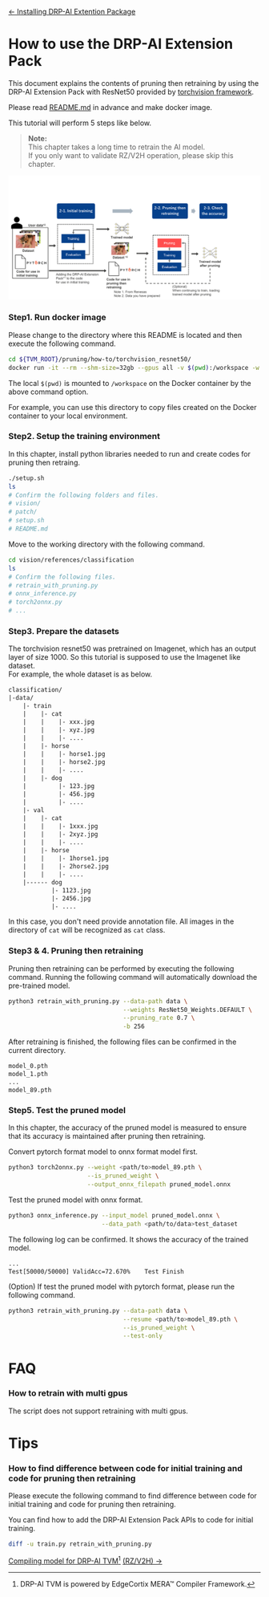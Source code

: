 [<- Installing DRP-AI Extention Package](./../../setup/README.md)
# How to use the DRP-AI Extension Pack
This document explains the contents of pruning then retraining by using the DRP-AI Extension Pack with ResNet50 provided by [torchvision framework](https://pytorch.org/vision/stable/index.html).

Please read [README.md](./../../setup/README.md) in advance and make docker image.

This tutorial will perform 5 steps like below.

> **Note:**  
> This chapter takes a long time to retrain the AI model.  
> If you only want to validate RZ/V2H operation, please skip this chapter.

<img src=./../../../img/flow-of-pruning-then-retraining.png width=600 alt="Flow of the DRP-AI Extension Pack">


### Step1. Run docker image
Please change to the directory where this README is located and then execute the following command.

```bash
cd ${TVM_ROOT}/pruning/how-to/torchvision_resnet50/
docker run -it --rm --shm-size=32gb --gpus all -v $(pwd):/workspace -w /workspace drpai_ext_pt_img
```
The local `$(pwd)` is mounted to `/workspace` on the Docker container by the above command option.

For example, you can use this directory to copy files created on the Docker container to your local environment.

### Step2. Setup the training environment
In this chapter, install python libraries needed to run and create codes for pruning then retraing.
```bash
./setup.sh
ls
# Confirm the following folders and files.
# vision/
# patch/
# setup.sh
# README.md
```

Move to the working directory with the following command.

```bash
cd vision/references/classification
ls
# Confirm the following files.
# retrain_with_pruning.py
# onnx_inference.py
# torch2onnx.py
# ...
```


### Step3. Prepare the datasets
The torchvision resnet50 was pretrained on Imagenet, which has an output layer of size 1000.
So this tutorial is supposed to use the Imagenet like dataset.  
For example, the whole dataset is as below.

```
classification/
|-data/
    |- train
    |    |- cat
    |    |    |- xxx.jpg
    |    |    |- xyz.jpg
    |    |    |- ....
    |    |- horse
    |    |    |- horse1.jpg
    |    |    |- horse2.jpg
    |    |    |- ....
    |    |- dog
    |         |- 123.jpg
    |         |- 456.jpg
    |         |- ....
    |- val
    |    |- cat
    |    |    |- 1xxx.jpg
    |    |    |- 2xyz.jpg
    |    |    |- ....
    |    |- horse
    |    |    |- 1horse1.jpg
    |    |    |- 2horse2.jpg
    |    |    |- ....
    |------ dog
            |- 1123.jpg
            |- 2456.jpg
            |- ....
```

In this case, you don't need provide annotation file. 
All images in the directory of `cat` will be recognized as `cat` class.

### Step3 & 4. Pruning then retraining
Pruning then retraining can be performed by executing the following command.
Running the following command will automatically download the pre-trained model.
```bash
python3 retrain_with_pruning.py --data-path data \
                                --weights ResNet50_Weights.DEFAULT \
                                --pruning_rate 0.7 \
                                -b 256
```

After retraining is finished, the following files can be confirmed in the current directory.
```
model_0.pth
model_1.pth
...
model_89.pth
```


### Step5. Test the pruned model
In this chapter, the accuracy of the pruned model is measured to ensure that its accuracy is maintained after pruning then retraining.

Convert pytorch format model to onnx format model first.
```bash
python3 torch2onnx.py --weight <path/to>model_89.pth \
                      --is_pruned_weight \
                      --output_onnx_filepath pruned_model.onnx
```

Test the pruned model with onnx format.
```bash
python3 onnx_inference.py --input_model pruned_model.onnx \
                          --data_path <path/to/data>test_dataset
```

The following log can be confirmed. It shows the accuracy of the trained model.
```
...
Test[50000/50000] ValidAcc=72.670%    Test Finish
```

(Option) If test the pruned model with pytorch format, please run the following command.

```bash
python3 retrain_with_pruning.py --data-path data \
                                --resume <path/to>model_89.pth \
                                --is_pruned_weight \
                                --test-only
```

# FAQ

### How to retrain with multi gpus

The script does not support retraining with multi gpus.

# Tips

### How to find difference between code for initial training and code for pruning then retraining

Please execute the following command to find difference between code for initial training and code for pruning then retraining. 

You can find how to add the DRP-AI Extension Pack APIs to code for initial training.

```bash
diff -u train.py retrain_with_pruning.py
```

[Compiling model for DRP-AI TVM](./../../../tutorials/tutorial_RZV2H.md)[^1] [(RZ/V2H) ->](./../../../tutorials/tutorial_RZV2H.md)

[^1]: DRP-AI TVM is powered by EdgeCortix MERA™ Compiler Framework.
